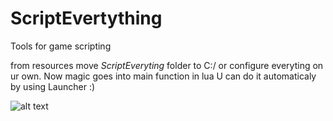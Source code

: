 # ScriptEvertything
Tools for game scripting

from resources move *ScriptEveryting* folder to C:/ or configure everyting on ur own.
Now magic goes into main function in lua
U can do it automaticaly by using Launcher :)

![alt text](https://github.com/ranoke/ScriptEverything/blob/master/screenshot.jpeg?raw=true)

